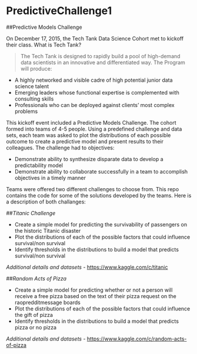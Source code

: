 # PredictiveChallenge1
##Predictive Models Challenge

On December 17, 2015, the Tech Tank Data Science Cohort met to kickoff their class. What is Tech Tank?

>The Tech Tank is designed to rapidly build a pool of high-demand data scientists in an innovative and differentiated way. The Program will produce:
* A highly networked and visible cadre of high potential junior data science talent
* Emerging leaders whose functional expertise is complemented with consulting skills
* Professionals who can be deployed against clients’ most complex problems

This kickoff event included a Predictive Models Challenge. The cohort formed into teams of 4-5 people. Using a predefined challenge and data sets, each team was asked to plot the distributions of each possible outcome to create a predictive model and present results to their colleagues. The challenge had to objectives:
* Demonstrate ability to synthesize disparate data to develop a predictability model
* Demonstrate ability to collaborate successfully in a team to accomplish objectives in a timely manner

Teams were offered two different challenges to choose from. This repo contains the code for some of the solutions developed by the teams. Here is a description of both challanges:

##_Titanic Challenge_
* Create a simple model for predicting the survivability of passengers on the historic Titanic disaster
* Plot the distributions of each of the possible factors that could influence survival/non survival
* Identify thresholds in the distributions to build a model that predicts survival/non survival

_Additional details and datasets_ - https://www.kaggle.com/c/titanic

##_Random Acts of Pizza_
* Create a simple model for predicting whether or not a person will receive a free pizza based on the text of their pizza request on the raopredditmessage boards
* Plot the distributions of each of the possible factors that could influence the gift of pizza
* Identify thresholds in the distributions to build a model that predicts pizza or no pizza

_Additional details and datasets_ - https://www.kaggle.com/c/random-acts-of-pizza
